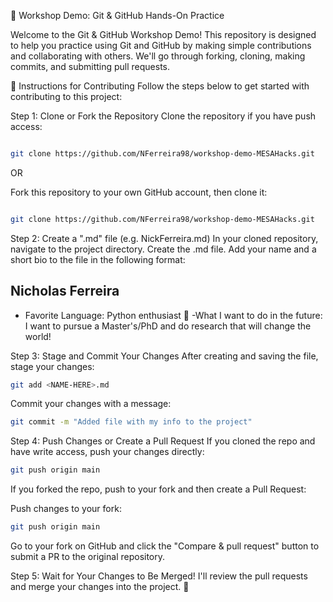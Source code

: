 🚀 Workshop Demo: Git & GitHub Hands-On Practice

Welcome to the Git & GitHub Workshop Demo! This repository is designed to help you practice using Git and GitHub by making simple contributions and collaborating with others. We'll go through forking, cloning, making commits, and submitting pull requests.

📝 Instructions for Contributing
Follow the steps below to get started with contributing to this project:

Step 1: Clone or Fork the Repository
Clone the repository if you have push access:

```bash

git clone https://github.com/NFerreira98/workshop-demo-MESAHacks.git 
```
OR

Fork this repository to your own GitHub account, then clone it:

```bash

git clone https://github.com/NFerreira98/workshop-demo-MESAHacks.git
```
Step 2: Create a "<NAME-HERE>.md" file (e.g. NickFerreira.md)
In your cloned repository, navigate to the project directory.
Create the <NAME-HERE>.md file.
Add your name and a short bio to the file in the following format:

## Nicholas Ferreira
- Favorite Language: Python enthusiast 🐍
-What I want to do in the future: I want to pursue a Master's/PhD and do research that will change the world!

Step 3: Stage and Commit Your Changes
After creating and saving the file, stage your changes:

```bash
git add <NAME-HERE>.md
```

Commit your changes with a message:

```bash
git commit -m "Added file with my info to the project"
```

Step 4: Push Changes or Create a Pull Request
If you cloned the repo and have write access, push your changes directly:

```bash
git push origin main
```
If you forked the repo, push to your fork and then create a Pull Request:

Push changes to your fork:

```bash
git push origin main
```

Go to your fork on GitHub and click the "Compare & pull request" button to submit a PR to the original repository.

Step 5: Wait for Your Changes to Be Merged!
I'll review the pull requests and merge your changes into the project. 🎉
